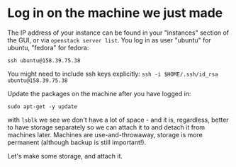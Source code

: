 # Log in on the machine we just made

The IP address of your instance can be found in your "instances" section of the GUI, or via `openstack server list`.
You log in as user "ubuntu" for ubuntu, "fedora" for fedora:
~~~
ssh ubuntu@158.39.75.38
~~~

You might need to include ssh keys explicitly:  `ssh -i $HOME/.ssh/id_rsa ubuntu@158.39.75.38`

Update the packages on the machine after you have logged in:

~~~
sudo apt-get -y update
~~~

with `lsblk` we see we don't have a lot of space - and it is, regardless, better to have storage separately so we can attach it to and detach it from machines later. 
Machines are use-and-throwaway, storage is more permanent (although backup is still important!).

Let's make some storage, and attach it. 
